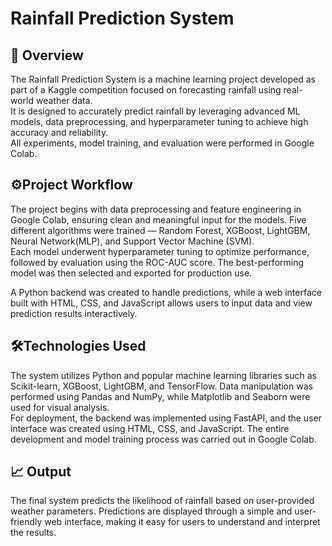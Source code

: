 # Rainfall Prediction System

## 📘 Overview
The Rainfall Prediction System is a machine learning project developed as part of a Kaggle competition focused on forecasting rainfall using real-world weather data.  
It is designed to accurately predict rainfall by leveraging advanced ML models, data preprocessing, and hyperparameter tuning to achieve high accuracy and reliability.  
All experiments, model training, and evaluation were performed in Google Colab.

## ⚙️Project Workflow
The project begins with data preprocessing and feature engineering in Google Colab, ensuring clean and meaningful input for the models. Five different algorithms were trained — Random Forest, XGBoost, LightGBM, Neural Network(MLP), and Support Vector Machine (SVM).  
Each model underwent hyperparameter tuning to optimize performance, followed by evaluation using the ROC-AUC score. The best-performing model was then selected and exported for production use.  

A Python backend was created to handle predictions, while a web interface built with HTML, CSS, and JavaScript allows users to input data and view prediction results interactively.

## 🛠️Technologies Used
The system utilizes Python and popular machine learning libraries such as Scikit-learn, XGBoost, LightGBM, and TensorFlow. Data manipulation was performed using Pandas and NumPy, while Matplotlib and Seaborn were used for visual analysis.  
For deployment, the backend was implemented using FastAPI, and the user interface was created using HTML, CSS, and JavaScript. The entire development and model training process was carried out in Google Colab.

## 📈 Output
The final system predicts the likelihood of rainfall based on user-provided weather parameters. Predictions are displayed through a simple and user-friendly web interface, making it easy for users to understand and interpret the results.
